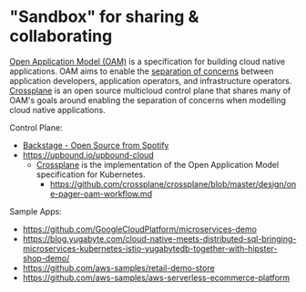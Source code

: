 # "Sandbox" for sharing & collaborating

[Open Application Model (OAM)](https://github.com/oam-dev/spec) is a specification for building cloud native applications. OAM aims to enable the [separation of concerns](https://github.com/oam-dev/spec/blob/d16d5add/introduction.md) between application developers, application operators, and infrastructure operators. [Crossplane](https://crossplane.io/) is an open source multicloud control plane that shares many of OAM's goals around enabling the separation of concerns when modelling cloud native applications.
  
Control Plane:
  * [Backstage - Open Source from Spotify](https://labs.spotify.com/2020/04/21/how-we-use-backstage-at-spotify/)
  * https://upbound.io/upbound-cloud
     * [Crossplane](https://github.com/crossplane/crossplane) is the implementation of the Open Application Model specification for Kubernetes.
       * https://github.com/crossplane/crossplane/blob/master/design/one-pager-oam-workflow.md
       
Sample Apps:  
  * https://github.com/GoogleCloudPlatform/microservices-demo
  * https://blog.yugabyte.com/cloud-native-meets-distributed-sql-bringing-microservices-kubernetes-istio-yugabytedb-together-with-hipster-shop-demo/
  * https://github.com/aws-samples/retail-demo-store
  * https://github.com/aws-samples/aws-serverless-ecommerce-platform
  
